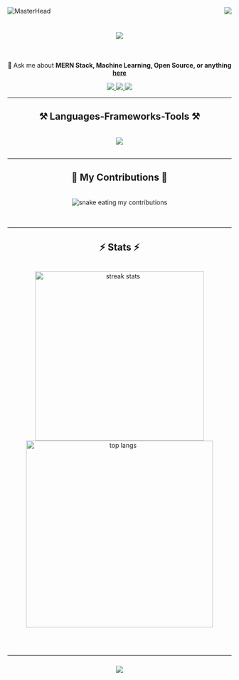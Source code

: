 ![MasterHead](https://user-images.githubusercontent.com/74038190/225813708-98b745f2-7d22-48cf-9150-083f1b00d6c9.gif)
<img align="right" src="https://visitor-badge.laobi.icu/badge?page_id=AjaySmarc.AjaySmarc" />

<h1 align="center">
    <img src="https://readme-typing-svg.herokuapp.com/?font=Righteous&size=35&center=true&vCenter=true&width=500&height=70&duration=4000&lines=Hey+there!+%F0%9F%91%8B;+I'm+Ajay+Mudettula!;Welcome+to+my+GitHub!" />
</h1>
<br/>

<div align="center">
 
 💬 Ask me about **MERN Stack, Machine Learning, Open Source, or anything [here](https://github.com/AjaySmarc/AjaySmarc/issues)**

</div>

<div align="center"> 
  <a href="mailto:majayyadav1357@gmail.com">
    <img src="https://img.shields.io/badge/Gmail-333333?style=for-the-badge&logo=gmail&logoColor=red" />
  </a>
  <a href="https://www.linkedin.com/in/ajay-mudettula/" target="_blank">
    <img src="https://img.shields.io/badge/LinkedIn-0077B5?style=for-the-badge&logo=linkedin&logoColor=white" target="_blank" />
  </a>
  <a href="https://instagram.com/ajay_mudettula" target="_blank">
     <img src="https://img.shields.io/badge/Instagram-%23E4405F?style=for-the-badge&logo=instagram&logoColor=white" target="_blank" />
  </a>
</div>

<hr/>

<h2 align="center">⚒️ Languages-Frameworks-Tools ⚒️</h2>
<br/>
<div align="center">
    <img src="https://skillicons.dev/icons?i=react,nodejs,express,mongodb,html,css,javascript,typescript,vscode,github,git,figma,bootstrap,tailwind,python,java,c,opencv,aws,gcp,firebase,flask,sqlite,mysql,tensorflow,numpy,pandas,matplotlib" /><br>
</div>

<br/>
<hr/>

<div align="center">
  <h2>🐍 My Contributions 🐍</h2>
  <br>
  <img alt="snake eating my contributions" src="https://raw.githubusercontent.com/AjaySmarc/AjaySmarc/output/github-contribution-grid-snake.svg" />
  <br/><br/><br/>
</div>

<hr/>

<h2 align="center">⚡ Stats ⚡</h2>
<br>
<div align=center>
  <img width=380 src="https://streak-stats.demolab.com/?user=AjaySmarc&count_private=true&theme=react&border_radius=10" alt="streak stats"/>
  <br/>
  <img width=420 align="center" src="https://github-readme-stats.vercel.app/api/top-langs/?username=AjaySmarc&hide=HTML&langs_count=8&layout=compact&theme=react&border_radius=10" alt="top langs" />
</div>

<br/><br/>
<hr/>

<h3 align="center">
    <img src="https://readme-typing-svg.herokuapp.com/?font=Righteous&size=25&center=true&vCenter=true&width=500&height=70&duration=4000&lines=Thanks+for+visiting!+%E2%9C%8C%EF%B8%8F;Let's+connect+on+LinkedIn!;Open+to+collab+on+cool+projects+%F0%9F%9A%80">
</h3>

<br/>
